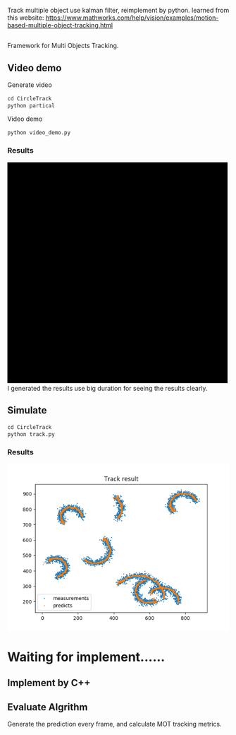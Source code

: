 Track multiple object use kalman filter, reimplement by python.
learned from this website:
https://www.mathworks.com/help/vision/examples/motion-based-multiple-object-tracking.html
##
Framework for Multi Objects Tracking.

## Video demo
Generate video 
```
cd CircleTrack
python partical
```
Video demo
```
python video_demo.py
```
### Results
![Image](results.gif)
I generated the results use big duration for seeing the results clearly.

## Simulate 
```
cd CircleTrack
python track.py
```
### Results
![Image text](Figure_1.png)

# Waiting for implement......
## Implement by C++
## Evaluate Algrithm
Generate the prediction every frame, and calculate 
MOT tracking metrics.

